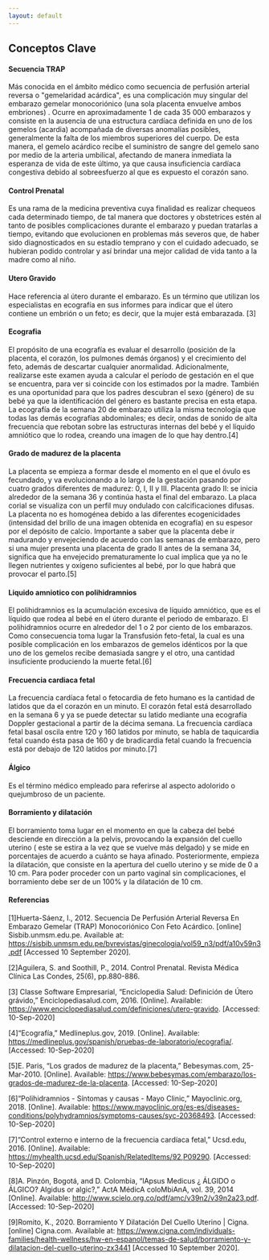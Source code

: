 ```yaml
---
layout: default
---
```


## Conceptos Clave  



#### Secuencia TRAP
Más conocida en el ámbito médico como secuencia de perfusión arterial reversa o "gemelaridad acárdica", es una complicación muy singular del embarazo gemelar monocoriónico (una sola placenta envuelve ambos embriones) . Ocurre en aproximadamente 1 de cada 35 000 embarazos y consiste en la ausencia de una estructura cardíaca definida en uno de los gemelos (acardia) acompañada de diversas anomalías posibles, generalmente la falta de los miembros superiores del cuerpo. De esta manera, el gemelo acárdico recibe el suministro de sangre del gemelo sano por medio de la arteria umbilical, afectando de manera inmediata la esperanza de vida de este último, ya que causa insuficiencia cardíaca congestiva debido al sobreesfuerzo al que es expuesto el corazón sano. 


#### Control Prenatal
Es una rama de la medicina preventiva cuya finalidad es realizar chequeos cada determinado tiempo, de tal manera que doctores y obstetrices estén al tanto de posibles complicaciones durante el embarazo y puedan tratarlas a tiempo, evitando que evolucionen en problemas más severos que, de haber sido diagnosticados en su estadío temprano y con el cuidado adecuado, se hubieran podido controlar y así brindar una mejor calidad de vida tanto a la madre como al niño.


#### Utero Gravido
Hace referencia al útero durante el embarazo. Es un término que utilizan los especialistas en ecografía en sus informes para indicar que el útero contiene un embrión o un feto; es decir, que la mujer está embarazada. [3]

#### Ecografia
El propósito de una ecografía es evaluar el desarrollo (posición de la placenta, el corazón, los pulmones demás órganos) y el crecimiento del feto, además de descartar cualquier anormalidad. Adicionalmente, realizarse este examen ayuda a calcular el período de gestación en el que se encuentra, para ver si coincide con los estimados por la madre. También es una oportunidad para que los padres descubran el sexo (género) de su bebé ya que la identificación del género es bastante precisa en esta etapa. La ecografía de la semana 20 de embarazo utiliza la misma tecnología que todas las demás ecografías abdominales; es decir, ondas de sonido de alta frecuencia que rebotan sobre las estructuras internas del bebé y el líquido amniótico que lo rodea, creando una imagen de lo que hay dentro.[4]


#### Grado de madurez de la placenta
La placenta se empieza a formar desde el momento en el que el óvulo es fecundado, y va evolucionando a lo largo de la gestación pasando por cuatro grados diferentes de madurez: 0, I, II y III.
Placenta grado II: se inicia alrededor de la semana 36 y continúa hasta el final del embarazo. La placa corial se visualiza con un perfil muy ondulado con calcificaciones difusas. La placenta no es homogénea debido a las diferentes ecogenicidades (intensidad del brillo de una imagen obtenida en ecografía) en su espesor por el depósito de calcio. Importante a saber que la placenta debe ir madurando y envejeciendo de acuerdo con las semanas de embarazo, pero si una mujer presenta una placenta de grado II antes de la semana 34, significa que ha envejecido prematuramente lo cual implica que ya no le llegen nutrientes y oxígeno suficientes al bebé, por lo que habrá que provocar el parto.[5]


#### Liquido amniotico con polihidramnios
El polihidramnios es la acumulación excesiva de líquido amniótico, que es el líquido que rodea al bebé en el útero durante el periodo de embarazo. El polihidramnios ocurre en alrededor del 1 o 2 por ciento de los embarazos. Como consecuencia toma lugar la Transfusión feto-fetal, la cual es una posible complicación en los embarazos de gemelos idénticos por la que uno de los gemelos recibe demasiada sangre y el otro, una cantidad insuficiente produciendo la muerte fetal.[6]


#### Frecuencia cardiaca fetal
La frecuencia cardíaca fetal o fetocardia de feto humano es la cantidad de latidos que da el corazón en un minuto. El corazón fetal está desarrollado en la semana 6 y ya se puede detectar su latido mediante una ecografía Doppler gestacional a partir de la décima semana. La frecuencia cardíaca fetal basal oscila entre 120 y 160 latidos por minuto, se habla de taquicardia fetal cuando ésta pasa de 160 y de bradicardia fetal cuando la frecuencia está por debajo de 120 latidos por minuto.[7]


#### Álgico 
Es el término médico empleado para referirse al aspecto adolorido o quejumbroso de un paciente.


#### Borramiento y dilatación
El borramiento toma lugar en el momento en que la cabeza del bebé desciende en dirección a la pelvis, provocando la expansión del cuello uterino ( este se estira a la vez que se vuelve más delgado) y se mide en porcentajes de acuerdo a cuánto se haya afinado. Posteriormente, empieza la dilatación, que consiste en la apertura del cuello uterino y se mide de 0 a 10 cm. Para poder proceder con un parto vaginal sin complicaciones, el borramiento debe ser de un 100% y la dilatación de 10 cm.

#### Referencias

[1]Huerta-Sáenz, I., 2012. Secuencia De Perfusión Arterial Reversa En Embarazo Gemelar (TRAP) Monocoriónico Con Feto Acárdico. [online] Sisbib.unmsm.edu.pe. Available at: <https://sisbib.unmsm.edu.pe/bvrevistas/ginecologia/vol59_n3/pdf/a10v59n3.pdf> [Accessed 10 September 2020].

[2]Aguilera, S. and Soothill, P., 2014. Control Prenatal. Revista Médica Clínica Las Condes, 25(6), pp.880-886.

[3] Classe Software Empresarial, “Enciclopedia Salud: Definición de Útero grávido,” Enciclopediasalud.com, 2016. [Online]. Available: https://www.enciclopediasalud.com/definiciones/utero-gravido. [Accessed: 10-Sep-2020]

[4]“Ecografía,” Medlineplus.gov, 2019. [Online]. Available: https://medlineplus.gov/spanish/pruebas-de-laboratorio/ecografia/. [Accessed: 10-Sep-2020]

[5]E. Paris, “Los grados de madurez de la placenta,” Bebesymas.com, 25-Mar-2010. [Online]. Available: https://www.bebesymas.com/embarazo/los-grados-de-madurez-de-la-placenta. [Accessed: 10-Sep-2020]

[6]“Polihidramnios - Síntomas y causas - Mayo Clinic,” Mayoclinic.org, 2018. [Online]. Available: https://www.mayoclinic.org/es-es/diseases-conditions/polyhydramnios/symptoms-causes/syc-20368493. [Accessed: 10-Sep-2020]

[7]“Control externo e interno de la frecuencia cardíaca fetal,” Ucsd.edu, 2016. [Online]. Available: https://myhealth.ucsd.edu/Spanish/RelatedItems/92,P09290. [Accessed: 10-Sep-2020]

[8]A. Pinzón, Bogotá, and D. Colombia, “lApsus Medicus ¿ ÁLGIDO o ÁLGICO? Algidus or algic?,” ActA MédicA coloMbiAnA, vol. 39, 2014 [Online]. Available: http://www.scielo.org.co/pdf/amc/v39n2/v39n2a23.pdf. [Accessed: 10-Sep-2020]

[9]Romito, K., 2020. Borramiento Y Dilatación Del Cuello Uterino | Cigna. [online] Cigna.com. Available at: <https://www.cigna.com/individuals-families/health-wellness/hw-en-espanol/temas-de-salud/borramiento-y-dilatacion-del-cuello-uterino-zx3441> [Accessed 10 September 2020].

